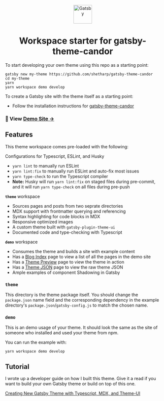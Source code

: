 <p align="center">
  <a href="https://www.gatsbyjs.org">
    <img alt="Gatsby" src="https://www.gatsbyjs.org/monogram.svg" width="60" />
  </a>
</p>
<h1 align="center">
  Workspace starter for gatsby-theme-candor
</h1>

To start developing your own theme using this repo as a starting point:

```shell
gatsby new my-theme https://github.com/shetharp/gatsby-theme-candor
cd my-theme
yarn
yarn workspace demo develop
```

To create a Gatsby site with the theme itself as a starting point:

- Follow the installation instructions for [gatsby-theme-candor](https://www.npmjs.com/package/@shetharp/gatsby-theme-candor)

### 🐨 View [Demo Site →](https://shetharp.github.io/gatsby-theme-candor/)

## Features

This theme workspace comes pre-loaded with the following:

Configurations for Typescript, ESLint, and Husky

- `yarn lint` to manually run ESLint
- `yarn lint:fix` to manually run ESLint and auto-fix most issues
- `yarn type-check` to run the Typescript compiler
- **Note:** Husky will run `yarn lint:fix` on staged files during pre-commit, and it will run `yarn type-check` on all files during pre-push

**`theme`** workspace

- Sources pages and posts from two seprate directories
- MDX support with frontmatter querying and referencing
- Syntax highlighting for code blocks in MDX
- Responsive optimized images
- A custom theme built with `gatsby-plugin-theme-ui`
- Documented code and type-checking with Typescript

**`demo`** workspace

- Consumes the theme and builds a site with example content
- Has a [Blog Index](http://localhost:8000/blog) page to view a list of all the pages in the demo site
- Has a [Theme Preview](http://localhost:8000/theme-preview) page to view the theme in action
- Has a [Theme JSON](http://localhost:8000/theme-json) page to view the raw theme JSON
- Ample examples of component Shadowing in Gatsby

### `theme`

This directory is the theme package itself. You should change the
`package.json` name field and the corresponding dependency in the
example directory's `package.json`/`gatsby-config.js` to match the chosen name.

### `demo`

This is an demo usage of your theme. It should look the same as the
site of someone who installed and used your theme from npm.

You can run the example with:

```shell
yarn workspace demo develop
```

## Tutorial

I wrote up a developer guide on how I built this theme. Give it a read if you want to build your own Gatsby theme or build on top of this one.

[Creating New Gatsby Theme with Typescript, MDX, and Theme-UI](https://hackernoon.com/creating-new-gatsby-theme-with-typescript-mdx-and-theme-ui-tz1c3u3u)
